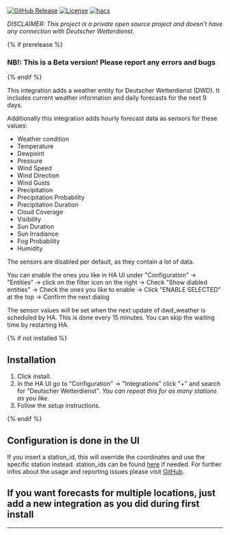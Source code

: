 [![GitHub Release][releases-shield]][releases]
[![License][license-shield]](LICENSE)
[![hacs][hacsbadge]](hacs)
<!-- [![Community Forum][forum-shield]][forum] -->

_DISCLAIMER: This project is a private open source project and doesn't have any connection with Deutscher Wetterdienst._

{% if prerelease %}

### NB!: This is a Beta version! Please report any errors and bugs

{% endif %}

This integration adds a weather entity for Deutscher Wetterdienst (DWD). It includes current weather information and daily forecasts for the next 9 days.

Additionally this integration adds hourly forecast data as sensors for these values:

- Weather condition
- Temperature
- Dewpoint
- Pressure
- Wind Speed
- Wind Direction
- Wind Gusts
- Precipitation
- Precipitation Probability
- Precipitation Duration
- Cloud Coverage
- Visibility
- Sun Duration
- Sun Irradiance
- Fog Probability
- Humidity

The sensors are disabled per default, as they contain a lot of data. 

You can enable the ones you like in HA UI under "Configuration" -> "Entities" -> click on the filter icon on the right -> Check "Show diabled entities" -> Check the ones you like to enable -> Click "ENABLE SELECTED" at the top -> Confirm the next dialog

The sensor values will be set when the next update of dwd_weather is scheduled by HA. This is done every 15 minutes. You can skip the waiting time by restarting HA.

{% if not installed %}

## Installation

1. Click install.
1. In the HA UI go to "Configuration" -> "Integrations" click "+" and search for "Deutscher Wetterdienst".
  _You can repeat this for as many stations as you like._
1. Follow the setup instructions.

{% endif %}

## Configuration is done in the UI

If you insert a station_id, this will override the coordinates and use the specific station instead. station_ids can be found [here](https://github.com/FL550/simple_dwd_weatherforecast/blob/master/simple_dwd_weatherforecast/stations.py) if needed. For further infos about the usage and reporting issues please visit [GitHub](github).

## If you want forecasts for multiple locations, just add a new integration as you did during first install



***

[hacs]: https://github.com/custom-components/hacs
[hacsbadge]: https://img.shields.io/badge/HACS-Custom-orange.svg?style=for-the-badge
<!-- [forum-shield]: https://img.shields.io/badge/community-forum-brightgreen.svg?style=for-the-badge -->
<!-- [forum]: https://community.home-assistant.io/ -->
[license-shield]: https://img.shields.io/github/license/custom-components/blueprint.svg?style=for-the-badge
[releases-shield]: https://img.shields.io/github/release/custom-components/blueprint.svg?style=for-the-badge
[releases]: https://github.com/FL550/dwd_weather/releases
[github]: https://github.com/FL550/dwd_weather